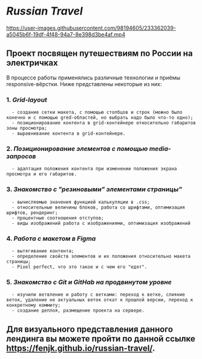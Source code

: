 # **_Russian Travel_**

https://user-images.githubusercontent.com/98194605/233362039-a5045b6f-19df-4f48-94a7-8e398d3be4af.mp4

## **Проект посвящен путешествиям по России на электричках**

В процессе работы применялись различные технологии и приёмы responsive-вёрстки. Ниже представлены некоторые из них:  
  
### 1. **_Grid-layout_**
      - создание сетки макета, с помощью столбцов и строк (можно было конечно и с помощью gred-областей, но выбрать надо было что-то одно);
      - позиционирование контента в grid-контейнере относительно габаритов зоны просмотра;
      - выравнивание контента в grid-контейнере.
### 2. **_Позиционирование элементов с помощью media-запросов_**
      - адаптация положения контента при изменении положения экрана просмотра и его габаритов.
### 3. **_Знакомство с "резиновыми" элементами страницы"_**
      - вычисляемые значения функцией калькуляции в .css;
      - относительные величины блоков, работа со шрифтами, оптимизация шрифтов, рендеринг;
      - процентные соотношения отступов;
      - виды изображений работа с изображениями, оптимизация изображений
### 4. **_Работа с макетом в Figma_**
      - вытягивание контента;
      - определение свойств элементов и их положения относительно макета страницы;
      - Pixel perfect, что это такое и с чем его "едят".
### 5. **_Знакомство с Git и GitHab на продвинутом уровне_**
      - изучили ветвление и работу с ветками: переход к ветке, слияние веток, удаление не актуальных веток откат к прошлой версии, переход к конкретному коммиту;
      - создание деплоя, размещение проекта на сервере.

## Для визуального представления данного лендинга вы можете пройти по данной ссылке https://fenjk.github.io/russian-travel/.
